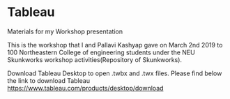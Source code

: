 # Tableau

Materials for my Workshop presentation

This is the workshop that I and Pallavi Kashyap gave on March 2nd 2019 to 100 Northeastern College of engineering students under the NEU Skunkworks workshop activities(Repository of Skunkworks).

Download Tableau Desktop to open .twbx and .twx files. Please find below the link to download Tableau
https://www.tableau.com/products/desktop/download
